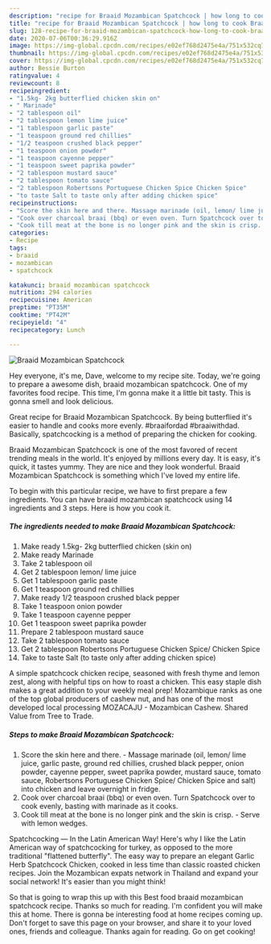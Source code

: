 ```yaml
---
description: "recipe for Braaid Mozambican Spatchcock | how long to cook Braaid Mozambican Spatchcock"
title: "recipe for Braaid Mozambican Spatchcock | how long to cook Braaid Mozambican Spatchcock"
slug: 128-recipe-for-braaid-mozambican-spatchcock-how-long-to-cook-braaid-mozambican-spatchcock
date: 2020-07-06T00:36:29.916Z
image: https://img-global.cpcdn.com/recipes/e02ef768d2475e4a/751x532cq70/braaid-mozambican-spatchcock-recipe-main-photo.jpg
thumbnail: https://img-global.cpcdn.com/recipes/e02ef768d2475e4a/751x532cq70/braaid-mozambican-spatchcock-recipe-main-photo.jpg
cover: https://img-global.cpcdn.com/recipes/e02ef768d2475e4a/751x532cq70/braaid-mozambican-spatchcock-recipe-main-photo.jpg
author: Bessie Burton
ratingvalue: 4
reviewcount: 8
recipeingredient:
- "1.5kg- 2kg butterflied chicken skin on"
- " Marinade"
- "2 tablespoon oil"
- "2 tablespoon lemon lime juice"
- "1 tablespoon garlic paste"
- "1 teaspoon ground red chillies"
- "1/2 teaspoon crushed black pepper"
- "1 teaspoon onion powder"
- "1 teaspoon cayenne pepper"
- "1 teaspoon sweet paprika powder"
- "2 tablespoon mustard sauce"
- "2 tablespoon tomato sauce"
- "2 tablespoon Robertsons Portuguese Chicken Spice Chicken Spice"
- "to taste Salt to taste only after adding chicken spice"
recipeinstructions:
- "Score the skin here and there. Massage marinade (oil, lemon/ lime juice, garlic paste, ground red chillies, crushed black pepper, onion powder, cayenne pepper, sweet paprika powder, mustard sauce, tomato sauce, Robertsons Portuguese Chicken Spice/ Chicken Spice and salt) into chicken and leave overnight in fridge."
- "Cook over charcoal braai (bbq) or even oven. Turn Spatchcock over to cook evenly, basting with marinade as it cooks."
- "Cook till meat at the bone is no longer pink and the skin is crisp. Serve with lemon wedges."
categories:
- Recipe
tags:
- braaid
- mozambican
- spatchcock

katakunci: braaid mozambican spatchcock 
nutrition: 294 calories
recipecuisine: American
preptime: "PT35M"
cooktime: "PT42M"
recipeyield: "4"
recipecategory: Lunch

---
```



![Braaid Mozambican Spatchcock](https://img-global.cpcdn.com/recipes/e02ef768d2475e4a/751x532cq70/braaid-mozambican-spatchcock-recipe-main-photo.jpg)

Hey everyone, it's me, Dave, welcome to my recipe site. Today, we're going to prepare a awesome dish, braaid mozambican spatchcock. One of my favorites food recipe. This time, I'm gonna make it a little bit tasty. This is gonna smell and look delicious.

Great recipe for Braaid Mozambican Spatchcock. By being butterflied it&#39;s easier to handle and cooks more evenly. #braaifordad #braaiwithdad. Basically, spatchcocking is a method of preparing the chicken for cooking.

Braaid Mozambican Spatchcock is one of the most favored of recent trending meals in the world. It's enjoyed by millions every day. It is easy, it's quick, it tastes yummy. They are nice and they look wonderful. Braaid Mozambican Spatchcock is something which I've loved my entire life.


To begin with this particular recipe, we have to first prepare a few ingredients. You can have braaid mozambican spatchcock using 14 ingredients and 3 steps. Here is how you cook it.

<!--inarticleads1-->

##### The ingredients needed to make Braaid Mozambican Spatchcock:

1. Make ready 1.5kg- 2kg butterflied chicken (skin on)
1. Make ready  Marinade
1. Take 2 tablespoon oil
1. Get 2 tablespoon lemon/ lime juice
1. Get 1 tablespoon garlic paste
1. Get 1 teaspoon ground red chillies
1. Make ready 1/2 teaspoon crushed black pepper
1. Take 1 teaspoon onion powder
1. Take 1 teaspoon cayenne pepper
1. Get 1 teaspoon sweet paprika powder
1. Prepare 2 tablespoon mustard sauce
1. Take 2 tablespoon tomato sauce
1. Get 2 tablespoon Robertsons Portuguese Chicken Spice/ Chicken Spice
1. Take to taste Salt (to taste only after adding chicken spice)


A simple spatchcock chicken recipe, seasoned with fresh thyme and lemon zest, along with helpful tips on how to roast a chicken. This easy staple dish makes a great addition to your weekly meal prep! Mozambique ranks as one of the top global producers of cashew nut, and has one of the most developed local processing MOZACAJU - Mozambican Cashew. Shared Value from Tree to Trade. 

<!--inarticleads2-->

##### Steps to make Braaid Mozambican Spatchcock:

1. Score the skin here and there. - Massage marinade (oil, lemon/ lime juice, garlic paste, ground red chillies, crushed black pepper, onion powder, cayenne pepper, sweet paprika powder, mustard sauce, tomato sauce, Robertsons Portuguese Chicken Spice/ Chicken Spice and salt) into chicken and leave overnight in fridge.
1. Cook over charcoal braai (bbq) or even oven. Turn Spatchcock over to cook evenly, basting with marinade as it cooks.
1. Cook till meat at the bone is no longer pink and the skin is crisp. - Serve with lemon wedges.


Spatchcocking — In the Latin American Way! Here&#39;s why I like the Latin American way of spatchcocking for turkey, as opposed to the more traditional &#34;flattened butterfly&#34;. The easy way to prepare an elegant Garlic Herb Spatchcock Chicken, cooked in less time than classic roasted chicken recipes. Join the Mozambican expats network in Thailand and expand your social network! It&#39;s easier than you might think! 

So that is going to wrap this up with this Best food braaid mozambican spatchcock recipe. Thanks so much for reading. I'm confident you will make this at home. There is gonna be interesting food at home recipes coming up. Don't forget to save this page on your browser, and share it to your loved ones, friends and colleague. Thanks again for reading. Go on get cooking!
